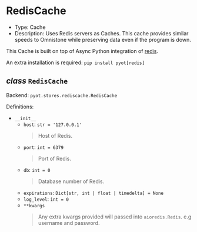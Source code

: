 # RedisCache

- Type: Cache
- Description: Uses Redis servers as Caches. This cache provides similar speeds to Omnistone while preserving data even if the program is down.

This Cache is built on top of Async Python integration of [redis](https://github.com/redis/redis-py).

An extra installation is required: `pip install pyot[redis]`

## _class_ `RedisCache`

Backend: `pyot.stores.rediscache.RedisCache`

Definitions:

* `__init__`
  * `host`: `str = '127.0.0.1'`
    > Host of Redis.
  * `port`: `int = 6379`
    > Port of Redis.
  * `db`: `int = 0`
    > Database number of Redis.
  * `expirations`: `Dict[str, int | float | timedelta] = None`
  * `log_level`: `int = 0`
  * `**kwargs`
    > Any extra kwargs provided will passed into `aioredis.Redis`. e.g username and password.
